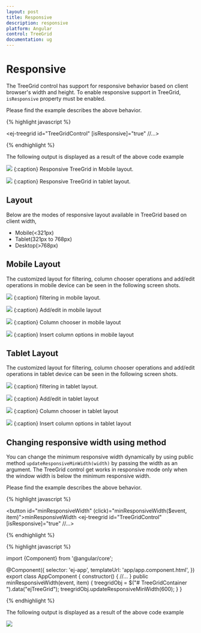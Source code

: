 ```yaml
---
layout: post
title: Responsive
description: responsive
platform: Angular
control: TreeGrid
documentation: ug
---
```

# Responsive

The TreeGrid control has support for responsive behavior based on client browser's width and height. To enable responsive support in TreeGrid, `isResponsive` property must be enabled.

Please find the example describes the above behavior.


{% highlight javascript %}

<ej-treegrid id="TreeGridControl" [isResponsive]="true" 
    //...>
</ej-treegrid>

{% endhighlight %}

The following output is displayed as a result of the above code example

![](Responsive_images/adaptive-mob.png)
{:caption}
Responsive TreeGrid in Mobile layout.

![](Responsive_images/adaptive.png)
{:caption}
Responsive TreeGrid in tablet layout.

## Layout

Below are the modes of responsive layout available in TreeGrid based on client width,

* Mobile(<321px)
* Tablet(321px to 768px)
* Desktop(>768px)

## Mobile Layout

The customized layout for filtering, column chooser operations and add/edit operations in mobile device can be seen in the following screen shots.

![](Responsive_images/adaptive-mob-filter.png)
{:caption}
filtering in mobile layout.

![](Responsive_images/adaptive-mob-edit.png)
{:caption}
Add/edit in mobile layout

![](Responsive_images/adaptive-mob-colchooser.png)
{:caption}
Column chooser in mobile layout

![](Responsive_images/adaptive-mob-insert.png)
{:caption}
Insert column options in mobile layout

## Tablet Layout

The customized layout for filtering, column chooser operations and add/edit operations in tablet device can be seen in the following screen shots.

![](Responsive_images/adaptive-filter.png)
{:caption}
filtering in tablet layout.

![](Responsive_images/adaptive-edit.png)
{:caption}
Add/edit in tablet layout

![](Responsive_images/adaptive-colchooser.png)
{:caption}
Column chooser in tablet layout

![](Responsive_images/adaptive-insert.png)
{:caption}
Insert column options in tablet layout

## Changing responsive width using method

You can change the minimum responsive width dynamically by using public method `updateResponsiveMinWidth(width)` by passing the width as an argument.
The TreeGrid control get works in responsive mode only when the window width is below the minimum responsive width.

Please find the example describes the above behavior.

{% highlight javascript %}

<button id="minResponsiveWidth" (click)="minResponsiveWidth($event, item)">minResponsiveWidth</button>
<ej-treegrid id="TreeGridControl" [isResponsive]="true" 
    //...>
</ej-treegrid>

{% endhighlight %}

{% highlight javascript %}

import {Component} from '@angular/core';

@Component({
    selector: 'ej-app',
    templateUrl: 'app/app.component.html',
})
export class AppComponent {
    constructor() {
        //...
    }
    public minResponsiveWidth(event, item) {
        treegridObj = $("# TreeGridContainer ").data("ejTreeGrid");
        treegridObj.updateResponsiveMinWidth(600);
    }
}

{% endhighlight %}

The following output is displayed as a result of the above code example

![](Responsive_images/adaptive-publicmethod.png)